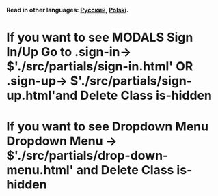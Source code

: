 **Read in other languages: [Русский](README.md), [Polski](README.pl.md).**

# If you want to see MODALS Sign In/Up Go to .sign-in-> $'./src/partials/sign-in.html' OR .sign-up-> $'./src/partials/sign-up.html'and Delete Class is-hidden

# If you want to see Dropdown Menu Dropdown Menu -> $'./src/partials/drop-down-menu.html' and Delete Class is-hidden
